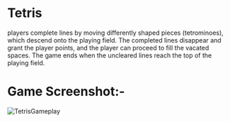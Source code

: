 # Tetris

players complete lines by moving differently shaped pieces (tetrominoes), which descend onto the playing field.
The completed lines disappear and grant the player points, and the player can proceed to fill the vacated spaces. 
The game ends when the uncleared lines reach the top of the playing field.


# Game Screenshot:-
![TetrisGameplay](https://github.com/hemalb12/Tetris/assets/60689313/acb6f0ce-1318-4b83-b387-fd5b02625cb6)
